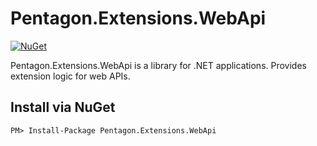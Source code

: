 # Pentagon.Extensions.WebApi

[![NuGet][nuget-badge]][nuget]  

Pentagon.Extensions.WebApi is a library for .NET applications. Provides extension logic for web APIs.

[nuget]: https://www.nuget.org/packages/Pentagon.Extensions.WebApi/
[nuget-badge]: https://img.shields.io/nuget/v/Pentagon.Extensions.WebApi.svg?style=flat

## Install via NuGet

```
PM> Install-Package Pentagon.Extensions.WebApi
```